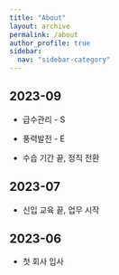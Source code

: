```yaml
---
title: "About"
layout: archive
permalink: /about
author_profile: true
sidebar:
  nav: "sidebar-category"
---
```


## 2023-09

- 급수관리 - S

- 풍력발전 - E

- 수습 기간 끝, 정직 전환

## 2023-07

- 신입 교육 끝, 업무 시작

## 2023-06

- 첫 회사 입사
